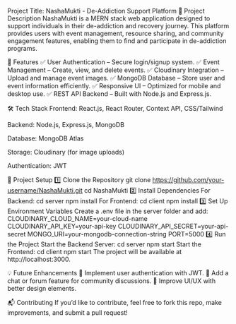Project Title: NashaMukti - De-Addiction Support Platform
📌 Project Description
      NashaMukti is a MERN stack web application designed to support individuals in their de-addiction and recovery journey. This platform provides users with event 
      management, resource sharing, and community engagement features, enabling them to find and participate in de-addiction programs.

🚀 Features
      ✅ User Authentication – Secure login/signup system.
      ✅ Event Management – Create, view, and delete events.
      ✅ Cloudinary Integration – Upload and manage event images.
      ✅ MongoDB Database – Store user and event information efficiently.
      ✅ Responsive UI – Optimized for mobile and desktop use.
      ✅ REST API Backend – Built with Node.js and Express.js.

🛠️ Tech Stack
Frontend: React.js, React Router, Context API, CSS/Tailwind

Backend: Node.js, Express.js, MongoDB

Database: MongoDB Atlas

Storage: Cloudinary (for image uploads)

Authentication: JWT

📂 Project Setup
      1️⃣ Clone the Repository
            git clone https://github.com/your-username/NashaMukti.git
            cd NashaMukti
      2️⃣ Install Dependencies
      For Backend:
            cd server
            npm install
      For Frontend:
            cd client
            npm install
      3️⃣ Set Up Environment Variables
      Create a .env file in the server folder and add:
            CLOUDINARY_CLOUD_NAME=your-cloud-name
            CLOUDINARY_API_KEY=your-api-key
            CLOUDINARY_API_SECRET=your-api-secret
            MONGO_URI=your-mongodb-connection-string
            PORT=5000
      4️⃣ Run the Project
      Start the Backend Server:
            cd server
            npm start
      Start the Frontend:
            cd client
            npm start
      The project will be available at http://localhost:3000.

💡 Future Enhancements
      🔹 Implement user authentication with JWT.
      🔹 Add a chat or forum feature for community discussions.
      🔹 Improve UI/UX with better design elements.

📬 Contributing
      If you’d like to contribute, feel free to fork this repo, make improvements, and submit a pull request!
